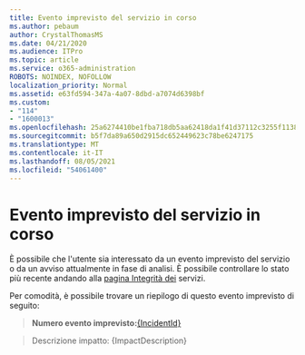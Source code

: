```yaml
---
title: Evento imprevisto del servizio in corso
ms.author: pebaum
author: CrystalThomasMS
ms.date: 04/21/2020
ms.audience: ITPro
ms.topic: article
ms.service: o365-administration
ROBOTS: NOINDEX, NOFOLLOW
localization_priority: Normal
ms.assetid: e63fd594-347a-4a07-8dbd-a7074d6398bf
ms.custom:
- "114"
- "1600013"
ms.openlocfilehash: 25a6274410be1fba718db5aa62418da1f41d37112c3255f11386bfef3afa0f45
ms.sourcegitcommit: b5f7da89a650d2915dc652449623c78be6247175
ms.translationtype: MT
ms.contentlocale: it-IT
ms.lasthandoff: 08/05/2021
ms.locfileid: "54061400"
---
```

# <a name="service-incident-in-progress"></a>Evento imprevisto del servizio in corso

È possibile che l'utente sia interessato da un evento imprevisto del servizio o da un avviso attualmente in fase di analisi. È possibile controllare lo stato più recente andando alla [pagina Integrità dei](https://admin.microsoft.com/adminportal/home#/servicehealth) servizi.
  
Per comodità, è possibile trovare un riepilogo di questo evento imprevisto di seguito:
  
> **Numero evento imprevisto:**[{IncidentId}](https://admin.microsoft.com/adminportal/home#/servicehealth)
    
> Descrizione impatto: {ImpactDescription}
